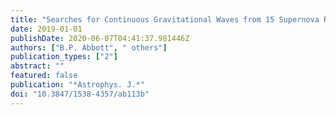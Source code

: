 ```yaml
---
title: "Searches for Continuous Gravitational Waves from 15 Supernova Remnants and Fomalhaut b with Advanced LIGO"
date: 2019-01-01
publishDate: 2020-06-07T04:41:37.981446Z
authors: ["B.P. Abbott", " others"]
publication_types: ["2"]
abstract: ""
featured: false
publication: "*Astrophys. J.*"
doi: "10.3847/1538-4357/ab113b"
---
```


